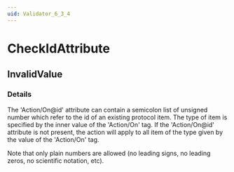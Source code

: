 ```yaml
---
uid: Validator_6_3_4
---
```


# CheckIdAttribute

## InvalidValue

<!-- Description, Properties, ... sections are auto-generated. -->
<!-- REPLACE ME AUTO-GENERATION -->

### Details

The 'Action/On@id' attribute can contain a semicolon list of unsigned number which refer to the id of an existing protocol item. The type of item is specified by the inner value of the 'Action/On' tag.
If the 'Action/On@id' attribute is not present, the action will apply to all item of the type given by the value of the 'Action/On' tag.

Note that only plain numbers are allowed (no leading signs, no leading zeros, no scientific notation, etc).

<!-- Uncomment to add example code -->
<!--### Example code-->
